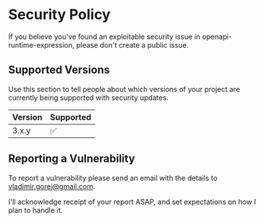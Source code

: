 # Security Policy

If you believe you've found an exploitable security issue in openapi-runtime-expression, please don't create a public issue.

## Supported Versions

Use this section to tell people about which versions of your project are
currently being supported with security updates.

| Version | Supported          |
| ------- | ------------------ |
| 3.x.y   | :white_check_mark: |

## Reporting a Vulnerability

To report a vulnerability please send an email with the details to vladimir.gorej@gmail.com.

I'll acknowledge receipt of your report ASAP, and set expectations on how I plan to handle it.
